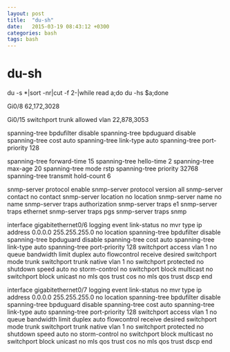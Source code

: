 ```yaml
---
layout: post
title:  "du-sh"
date:   2015-03-19 08:43:12 +0300
categories: bash
tags: bash
---
```


# du-sh
du -s *|sort -nr|cut -f 2-|while read a;do du -hs $a;done


Gi0/8
62,172,3028


Gi0/15
switchport trunk allowed vlan 22,878,3053

spanning-tree bpdufilter disable
spanning-tree bpduguard disable
spanning-tree cost auto
spanning-tree link-type auto
spanning-tree port-priority 128




spanning-tree forward-time 15
spanning-tree hello-time 2
spanning-tree max-age 20
spanning-tree mode rstp
spanning-tree priority 32768
spanning-tree transmit hold-count 6




snmp-server protocol enable
snmp-server protocol version all
snmp-server contact no contact
snmp-server location no location
snmp-server name no name
snmp-server traps authorization
snmp-server traps e1
snmp-server traps ethernet
snmp-server traps pgs
snmp-server traps snmp


interface gigabitethernet0/6
logging event link-status
no mvr type
ip address 0.0.0.0 255.255.255.0
no location
spanning-tree bpdufilter disable
spanning-tree bpduguard disable
spanning-tree cost auto
spanning-tree link-type auto
spanning-tree port-priority 128
switchport access vlan 1
no queue bandwidth limit
duplex auto
flowcontrol receive desired
switchport mode trunk
switchport trunk native vlan 1
no switchport protected
no shutdown
speed auto
no storm-control
no switchport block multicast
no switchport block unicast
no mls qos trust cos
no mls qos trust dscp
end


interface gigabitethernet0/7
logging event link-status
no mvr type
ip address 0.0.0.0 255.255.255.0
no location
spanning-tree bpdufilter disable
spanning-tree bpduguard disable
spanning-tree cost auto
spanning-tree link-type auto
spanning-tree port-priority 128
switchport access vlan 1
no queue bandwidth limit
duplex auto
flowcontrol receive desired
switchport mode trunk
switchport trunk native vlan 1
no switchport protected
no shutdown
speed auto
no storm-control
no switchport block multicast
no switchport block unicast
no mls qos trust cos
no mls qos trust dscp
end












